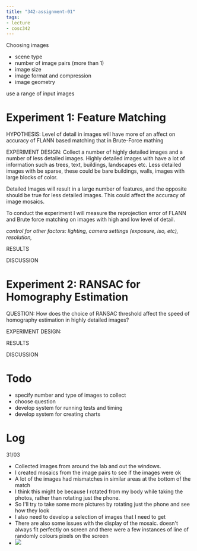 ```yaml
---
title: "342-assignment-01"
tags: 
- lecture
- cosc342
---
```


Choosing images
- scene type
- number of image pairs (more than 1)
- image size
- image format and compression
- image geometry

use a range of input images

# Experiment 1: Feature Matching
HYPOTHESIS: 
Level of detail in images will have more of an affect on accuracy of FLANN based matching that in Brute-Force mathing

EXPERIMENT DESIGN:
Collect a number of highly detailed images and a number of less detailed images. Highly detailed images with have a lot of information such as trees, text, buildings, landscapes etc. Less detailed images with be sparse, these could be bare buildings, walls, images with large blocks of color.

Detailed Images will result in a large number of features, and the opposite should be true for less detailed images. This could affect the accuracy of image mosaics.

To conduct the experiment I will measure the reprojection error of FLANN and Brute force matching on images with high and low level of detail. 

_control for other factors: lighting, camera settings (exposure, iso, etc), resolution,_




RESULTS

DISCUSSION


# Experiment 2: RANSAC for Homography Estimation
QUESTION: How does the choice of RANSAC threshold affect the speed of homography estimation in highly detailed images?

EXPERIMENT DESIGN:

RESULTS

DISCUSSION


# Todo
- specify number and type of images to collect
- choose question
- develop system for running tests and timing
- develop system for creating charts

# Log
31/03
- Collected images from around the lab and out the windows.
- I created mosaics from the image pairs to see if the images were ok
- A lot of the images had mismatches in similar areas at the bottom of the match
- I think this might be because I rotated from my body while taking the photos, rather than rotating just the phone.
- So I'll try to take some more pictures by rotating just the phone and see how they look
- I also need to develop a selection of images that I need to get
- There are also some issues with the display of the mosaic. doesn't always fit perfectly on screen and there were a few instances of line of randomly colours pixels on the screen
- ![](https://i.imgur.com/tAw2HJQ.png)
